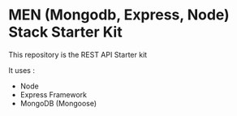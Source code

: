 # MEN (Mongodb, Express, Node) Stack Starter Kit

This repository is the REST API Starter kit

It uses :

* Node
* Express Framework
* MongoDB (Mongoose)
